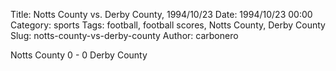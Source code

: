 Title: Notts County vs. Derby County, 1994/10/23
Date: 1994/10/23 00:00
Category: sports
Tags: football, football scores, Notts County, Derby County
Slug: notts-county-vs-derby-county
Author: carbonero


Notts County 0 - 0 Derby County
